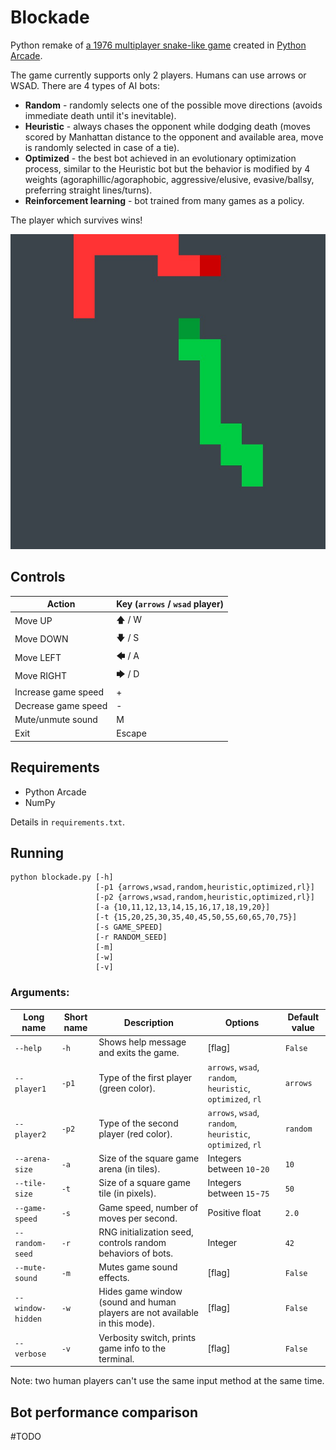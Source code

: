 # Blockade

Python remake of [a 1976 multiplayer snake-like game](https://en.wikipedia.org/wiki/Blockade_(video_game)) created in [Python Arcade](https://api.arcade.academy/en/latest/).

The game currently supports only 2 players. Humans can use arrows or WSAD. There are 4 types of AI bots:
- **Random** - randomly selects one of the possible move directions (avoids immediate death until it's inevitable).
- **Heuristic** - always chases the opponent while dodging death (moves scored by Manhattan distance to the opponent and available area, move is randomly selected in case of a tie).
- **Optimized** - the best bot achieved in an evolutionary optimization process, similar to the Heuristic bot but the behavior is modified by 4 weights (agoraphillic/agoraphobic, aggressive/elusive, evasive/ballsy, preferring straight lines/turns).
- **Reinforcement learning** - bot trained from many games as a policy.

The player which survives wins!

![Blockade screenshot](https://github.com/adam-handke/blockade/blob/main/screenshot.jpg?raw=true)

## Controls

| Action              | Key (`arrows` / `wsad` player) |
|---------------------|--------------------------------|
| Move UP             | 🡅       / W                   |
| Move DOWN           | 🡇       / S                   |
| Move LEFT           | 🡄       / A                   |
| Move RIGHT          | 🡆       / D                   |
| Increase game speed | +                              |
| Decrease game speed | -                              |
| Mute/unmute sound   | M                              |
| Exit                | Escape                         |              

## Requirements
- Python Arcade
- NumPy

Details in `requirements.txt`.

## Running

```
python blockade.py [-h] 
                   [-p1 {arrows,wsad,random,heuristic,optimized,rl}]
                   [-p2 {arrows,wsad,random,heuristic,optimized,rl}]
                   [-a {10,11,12,13,14,15,16,17,18,19,20}]
                   [-t {15,20,25,30,35,40,45,50,55,60,65,70,75}]
                   [-s GAME_SPEED]
                   [-r RANDOM_SEED]
                   [-m]
                   [-w]
                   [-v]
```

### Arguments:

| Long name         | Short name | Description                                                                 | Options                                                    | Default value |
|-------------------|------------|-----------------------------------------------------------------------------|------------------------------------------------------------|---------------|
| `--help`          | `-h`       | Shows help message and exits the game.                                      | [flag]                                                     | `False`       |
 | `--player1`       | `-p1`      | Type of the first player (green color).                                     | `arrows`, `wsad`, `random`, `heuristic`, `optimized`, `rl` | `arrows`      |
 | `--player2`       | `-p2`      | Type of the second player (red color).                                      | `arrows`, `wsad`, `random`, `heuristic`, `optimized`, `rl` | `random`      |
 | `--arena-size`    | `-a`       | Size of the square game arena (in tiles).                                   | Integers between `10`-`20`                                 | `10`          |
 | `--tile-size`     | `-t`       | Size of a square game tile (in pixels).                                     | Integers between `15`-`75`                                 | `50`          |
 | `--game-speed`    | `-s`       | Game speed, number of moves per second.                                     | Positive float                                             | `2.0`         |
 | `--random-seed`   | `-r`       | RNG initialization seed, controls random behaviors of bots.                 | Integer                                                    | `42`          |
 | `--mute-sound`    | `-m`       | Mutes game sound effects.                                                   | [flag]                                                     | `False`       |
 | `--window-hidden` | `-w`       | Hides game window (sound and human players are not available in this mode). | [flag]                                                     | `False`       |
 | `--verbose`       | `-v`       | Verbosity switch, prints game info to the terminal.                         | [flag]                                                     | `False`       |

Note: two human players can't use the same input method at the same time.

## Bot performance comparison

#TODO
